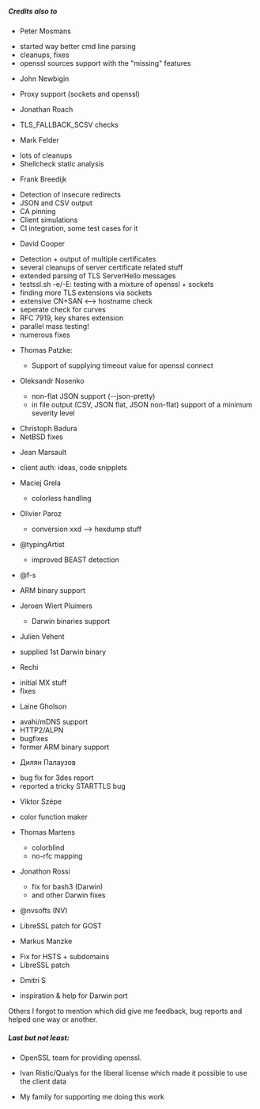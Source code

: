 
##### Credits also to

* Peter Mosmans
 - started way better cmd line parsing
 - cleanups, fixes
 - openssl sources support with the "missing" features

* John Newbigin
 - Proxy support (sockets and openssl)

* Jonathan Roach
 - TLS_FALLBACK_SCSV checks

* Mark Felder
 - lots of cleanups
 - Shellcheck static analysis

* Frank Breedijk
 - Detection of insecure redirects
 - JSON and CSV output
 - CA pinning
 - Client simulations
 - CI integration, some test cases for it

* David Cooper
 - Detection + output of multiple certificates
 - several cleanups of server certificate related stuff
 - extended parsing of TLS ServerHello messages
 - testssl.sh -e/-E: testing with a mixture of openssl + sockets
 - finding more TLS extensions via sockets
 - extensive CN+SAN <--> hostname check
 - seperate check for curves
 - RFC 7919, key shares extension
 - parallel mass testing!
 - numerous fixes

* Thomas Patzke:
  - Support of supplying timeout value for openssl connect

* Oleksandr Nosenko
  - non-flat JSON support (--json-pretty)
  - in file output (CSV, JSON flat, JSON non-flat) support of a minimum severity level

- Christoph Badura
 - NetBSD fixes

* Jean Marsault
 - client auth: ideas, code snipplets

* Maciej Grela
  - colorless handling

* Olivier Paroz
  - conversion xxd --> hexdump stuff

* @typingArtist
  - improved BEAST detection

* @f-s
 - ARM binary support

* Jeroen Wiert Pluimers
  - Darwin binaries support

* Julien Vehent
 - supplied 1st Darwin binary

* Rechi
 - initial MX stuff
 - fixes

* Laine Gholson
 - avahi/mDNS support
 - HTTP2/ALPN
 - bugfixes
 - former ARM binary support

* Дилян Палаузов
 - bug fix for 3des report
 - reported a tricky STARTTLS bug

* Viktor Szépe
 - color function maker

* Thomas Martens
  - colorblind
  - no-rfc mapping

* Jonathon Rossi
  - fix for bash3 (Darwin)
  - and other Darwin fixes

* @nvsofts (NV)
 - LibreSSL patch for GOST

* Markus Manzke
 - Fix for HSTS + subdomains
 - LibreSSL patch

* Dmitri S
 - inspiration & help for Darwin port


Others I forgot to mention which did give me feedback, bug reports and helped one way or another.


##### Last but not least:

* OpenSSL team for providing openssl.

* Ivan Ristic/Qualys for the liberal license which made it possible to use the client data

* My family for supporting me doing this work

